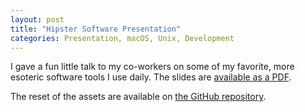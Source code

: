 ```yaml
---
layout: post
title: "Hipster Software Presentation"
categories: Presentation, macOS, Unix, Development
---
```


I gave a fun little talk to my co-workers on some of my favorite, more esoteric software tools I use daily. The slides are [available as a PDF](/assets/2017-11-08-hipster-software.pdf). 

The reset of the assets are available on [the GitHub repository](https://github.com/robenkleene/hipster-software).
